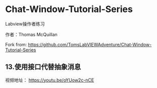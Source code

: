 # Chat-Window-Tutorial-Series

Labview操作者练习

作者：Thomas McQuillan

Fork from:
https://github.com/TomsLabVIEWAdventure/Chat-Window-Tutorial-Series



## 13.使用接口代替抽象消息

视频地址：
https://youtu.be/oYUow2c-nCE
